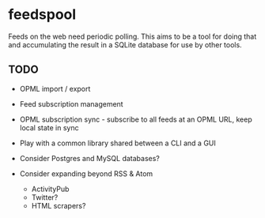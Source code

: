 # feedspool

Feeds on the web need periodic polling. This aims to be a tool for doing that and accumulating the result in a SQLite database for use by other tools.

## TODO

* OPML import / export

* Feed subscription management

* OPML subscription sync - subscribe to all feeds at an OPML URL, keep local state in sync

* Play with a common library shared between a CLI and a GUI

* Consider Postgres and MySQL databases?

* Consider expanding beyond RSS & Atom
  * ActivityPub
  * Twitter?
  * HTML scrapers?
